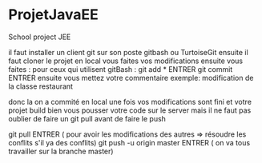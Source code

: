 # ProjetJavaEE
School project JEE

il faut installer un client git sur son poste gitbash ou TurtoiseGit 
ensuite il faut cloner le projet en local
vous faites vos modifications ensuite vous faites : 
pour ceux qui utilisent gitBash :
git add *      ENTRER
git commit     ENTRER  ensuite vous mettez votre commentaire exemple: modification de la classe restaurant

donc la on a commité en local 
une fois vos modifications sont fini et votre projet build bien vous pousser votre code sur le server mais il ne faut pas oublier de faire un git pull avant de faire le push

git pull ENTRER ( pour avoir les modifications des autres => résoudre les conflits s'il ya des conflits)
git push -u origin master ENTRER ( on va tous travailler sur la branche master)



